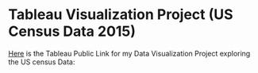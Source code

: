 # Tableau Visualization Project (US Census Data 2015)
[Here](https://public.tableau.com/app/profile/thayne.campbell/viz/datavis_project_TC/ChildPovertyRatesAcrossTheUSA) is the Tableau Public Link for my Data Visualization Project exploring the US census Data: 

